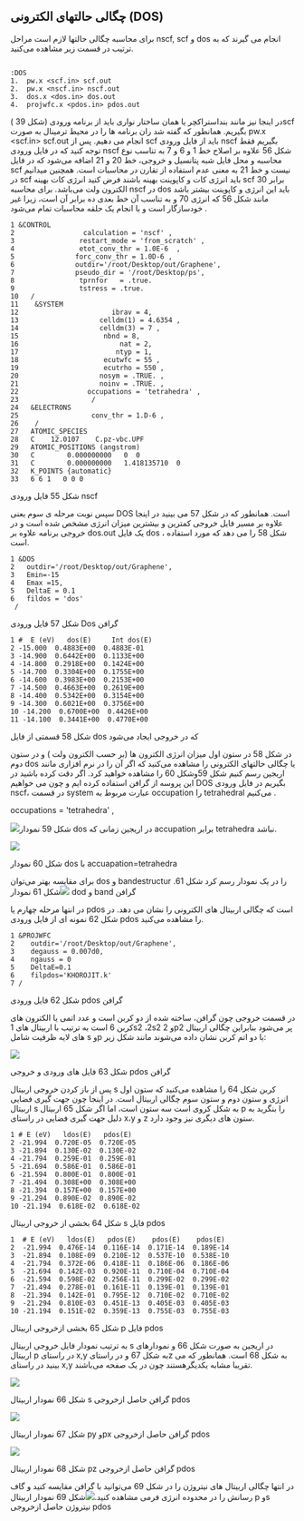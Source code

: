 ## چگالی حالتهای الکترونی \(DOS\)

برای محاسبه چگالی حالتها  لازم است مراحل nscf, scf  و dos انجام می گیرند که به ترتیب در قسمت زیر مشاهده می‌کنید.

```

:DOS
1.	pw.x <scf.in> scf.out
2.	pw.x <nscf.in> nscf.out
3.	dos.x <dos.in> dos.out
4.	projwfc.x <pdos.in> pdos.out
```

در اینجا نیز مانند بنداستراکچر یا همان ساختار نواری باید از برنامه ورودی \(شکل 39 \)scf  بگیریم. همانطور که گفته شد ران برنامه ها را در محیط ترمینال به صورت 	pw.x &lt;scf.in&gt; scf.out انجام می دهیم. پس از scf  باید از فایل ورودی nscf بگیریم فقط توجه کنید که در فایل ورودی nscf   شکل 56 علاوه بر اصلاح خط 1 و 6 و 7 به تناسب نوع محاسبه و محل فایل شبه پتانسیل و خروجی، خط 20 و 21 اضافه می‌شود که در فایل scf  نیست و خط 21 به معنی عدم استفاده از تقارن در محاسبات است. همچنین میدانیم در scf  باید انرژی کات و کاپوینت بهینه باشند فرض کنید انرژی کات بهینه scf  برابر 30 الکترون ولت می‌باشد. برای محاسبه nscf  در dos  باید این انرژی و کاپوینت بیشتر باشد مانند شکل 56 که انرژی 70 و به تناسب آن خط بعدی  ده برابر آن است، زیرا غیر خودسازگار است و با انجام یک حلقه محاسبات تمام می‌شود .

```
1 &CONTROL
2                 calculation = 'nscf' ,
3                restart_mode = 'from_scratch' ,
4                etot_conv_thr = 1.0E-6  , 
5               forc_conv_thr = 1.0D-6 ,
6               outdir='/root/Desktop/out/Graphene',
7               pseudo_dir = '/root/Desktop/ps',         
8                tprnfor   = .true.
9                tstress = .true.
10   /
11    &SYSTEM
12                       ibrav = 4,
13                    celldm(1) = 4.6354 ,
14                    celldm(3) = 7 ,
15                     nbnd = 8,
16                         nat = 2,
17                        ntyp = 1,
18                     ecutwfc = 55 ,
19                     ecutrho = 550 ,
20                    nosym = .TRUE. ,
21                    noinv = .TRUE. ,                       
22                 occupations = 'tetrahedra' ,
23                  /
24   &ELECTRONS
25                  conv_thr = 1.D-6 , 
26    /
27   ATOMIC_SPECIES
28   C    12.0107    C.pz-vbc.UPF
29   ATOMIC_POSITIONS (angstrom)
30   C        0.000000000   0  0
31   C        0.000000000   1.418135710  0
32   K_POINTS {automatic}
33   6 6 1   0 0 0    

```

شکل 55  فایل ورودی nscf

سپس نوبت مرحله ی سوم یعنی DOS است. همانطور که در شکل 57 می بینید در اینجا علاوه بر مسیر فایل خروجی کمترین و بیشترین میزان انرژی مشخص شده است و در  خروجی برنامه  علاوه بر dos.out  یک فایل dos ، شکل 58 را می دهد که مورد استفاده است.

```
1 &DOS
2   outdir='/root/Desktop/out/Graphene',
3   Emin=-15
4   Emax =15,
5   DeltaE = 0.1
6   fildos = 'dos'
 /

```

شکل 57  فایل ورودی  Dos گرافن  

```
1 #  E (eV)   dos(E)     Int dos(E)
2 -15.000  0.4883E+00  0.4883E-01
3 -14.900  0.6442E+00  0.1133E+00
4 -14.800  0.2918E+00  0.1424E+00
5 -14.700  0.3304E+00  0.1755E+00
6 -14.600  0.3983E+00  0.2153E+00
7 -14.500  0.4663E+00  0.2619E+00
8 -14.400  0.5342E+00  0.3154E+00
9 -14.300  0.6021E+00  0.3756E+00
10 -14.200  0.6700E+00  0.4426E+00
11 -14.100  0.3441E+00  0.4770E+00
```

شکل 58 قسمتی از فایل dos که در خروجی ایجاد می‌شود

در شکل 58 در ستون اول میزان انرژی الکترون ها \(بر حسب الکترون ولت \) و در ستون دوم dos  یا چگالی حالتهای الکترونی را مشاهده می‌کنید که اگر آن را در نرم افزاری مانند اریجین رسم کنیم شکل 59وشکل 60 را مشاهده خواهید کرد. اگر دقت کرده باشید در این پروسه از گرافن استفاده کرده ایم و چون می خواهیم DOS بگیریم در فایل ورودی nscf، در قسمت system عبارت مربوط به occupation را tetrahedral  می‌کنیم .

occupations = 'tetrahedra' ,

![](/assets/590.jpg)شکل 59 نمودار dos  در اریجین زمانی که accupation  برابر tetrahedra نباشد.

![](/assets/600.png)

شکل 60 نمودار dos  با  accuapation=tetrahedra 

برای مقایسه بهتر می‌توان dos و bandestructur  را در یک نمودار رسم کرد شکل 61.![](/assets/610.jpg)شکل 61 نمودار dod و band گرافن

در انتها مرحله چهارم یا pdos است که چگالی اربیتال های الکترونی را نشان می دهد. در شکل 62 نمونه ای از فایل ورودی pdos را مشاهده می‌کنید.

```
1 &PROJWFC
2    outdir='/root/Desktop/out/Graphene',
3    degauss = 0.007d0, 
4    ngauss = 0
5    DeltaE=0.1
6    filpdos='KHOROJIT.k' 
7 /

```

شکل 62 فایل ورودی pdos گرافن

در قسمت خروجی چون گرافن، ساخته شده از دو کربن است و عدد اتمی یا الکترون های کربن 6 است به ترتیب با اربیتال های 1s2 ،2s2 و 2p2 پر می‌شود بنابراین چگالی اربیتال های لایه ظرفیت شامل s وp  با دو اتم کربن نشان داده می‌شوند مانند شکل زیر:

![](/assets/63.png)

شکل 63 فایل های ورودی و خروجی pdos  گرافن

پس از باز کردن خروجی اربیتال s  کربن شکل 64 را مشاهده می‌کنید که ستون اول انرژی و ستون دوم و ستون سوم چگالی اربیتال است. در اینجا چون جهت گیری فضایی اربیتال s  به شکل کروی است سه ستون است، اما اگر شکل 65 اربیتال p را بنگرید به دلیل جهت گیری فضایی در راستای x،y  و z ستون های دیگری نیز وجود دارد.

```
1 # E (eV)   ldos(E)   pdos(E)   
2 -21.994  0.720E-05  0.720E-05
3 -21.894  0.130E-02  0.130E-02
4 -21.794  0.259E-01  0.259E-01
5 -21.694  0.586E-01  0.586E-01
6 -21.594  0.800E-01  0.800E-01
7 -21.494  0.308E+00  0.308E+00
8 -21.394  0.157E+00  0.157E+00
9 -21.294  0.890E-02  0.890E-02
10 -21.194  0.618E-02  0.618E-02
```

شکل 64 بخشی از خروجی اربیتال s  فایل pdos

```
1  # E (eV)   ldos(E)   pdos(E)    pdos(E)    pdos(E)   
2  -21.994  0.476E-14  0.116E-14  0.171E-14  0.189E-14
3  -21.894  0.108E-09  0.210E-12  0.537E-10  0.538E-10
4  -21.794  0.372E-06  0.418E-11  0.186E-06  0.186E-06
5  -21.694  0.142E-03  0.920E-11  0.710E-04  0.710E-04
6  -21.594  0.598E-02  0.256E-11  0.299E-02  0.299E-02
7  -21.494  0.278E-01  0.161E-11  0.139E-01  0.139E-01
8  -21.394  0.142E-01  0.795E-12  0.710E-02  0.710E-02
9  -21.294  0.810E-03  0.451E-13  0.405E-03  0.405E-03
10 -21.194  0.151E-02  0.359E-13  0.755E-03  0.755E-03

```

شکل 65 بخشی ازخروجی اربیتال p  فایل pdos

به ترتیب نمودار فایل خروجی اربیتال s  در اریجین به صورت شکل 66 و نمودارهای اربیتال p  در راستای x,y به شکل 67 و در راستایz  به شکل 68 است. همانطور که می بینید در راستای x,y تقریبا مشابه یکدیگرهستند چون در یک صفحه  می‌باشند.

![](/assets/64.png)

شکل 66 نمودار اربیتال s  گرافن حاصل ازخروجی pdos

![](/assets/67.png)

شکل 67 نمودار اربیتال  py وpx گرافن حاصل ازخروجی pdos

![](/assets/68.png)

شکل 68 نمودار اربیتال   pz گرافن حاصل ازخروجی pdos

در انتها چگالی اربیتال های نیتروژن را در شکل 69 می‌توانید با گرافن مقایسه کنید و گاف رسانش را در محدوده انرژی فرمی مشاهده کنید.![](/assets/69.png)شکل 69 نمودار اربیتال   p وs  نیتروژن حاصل ازخروجی pdos                  









